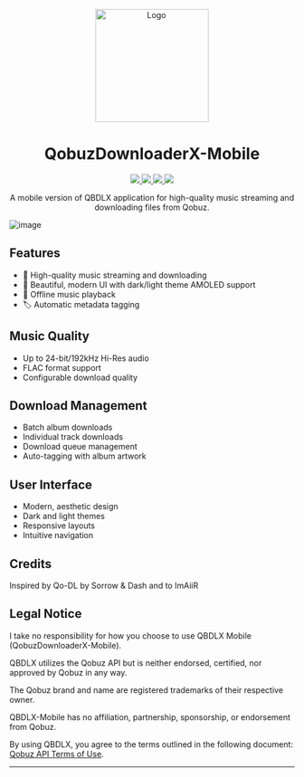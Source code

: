 <p align="center">
  <img src="https://raw.githubusercontent.com/JemPH/QobuzDownloaderX-Mobile/refs/heads/main/assets/qbdlx-mobile-logo.png" alt="Logo" width="200" height="200"/>
</p>

<h1 align="center">QobuzDownloaderX-Mobile</h1>
<p align="center">
  <a href="https://t.me/JemPH/"> 
    <img
      src="https://img.shields.io/badge/TELEGRAM-blue.svg?style=for-the-badge&logo=telegram&logoColor=white&labelColor=000000&logoWidth=20">
  </a>
  <a href="https://github.com/JemPH"> 
    <img
      src="https://img.shields.io/badge/GITHUB-grey.svg?style=for-the-badge&logo=github&logoColor=white&labelColor=000000&logoWidth=20">
   </a>
  <a href="https://phcorner.net/members/jemph.1522390/"> 
    <img
      src="https://img.shields.io/badge/PH-PHCORNER-red.svg?style=for-the-badge&logo=&logoColor=white&labelColor=000000&logoWidth=20">
  </a>
  <a href="https://buymeacoffee.com/jemph"> 
    <img
      src="https://img.shields.io/badge/BUYMEACOFFEE-yellow.svg?style=for-the-badge&logo=buymeacoffee&logoColor=white&labelColor=000000&logoWidth=20">
  </a>
</p>

<p align="center">
  A mobile version of QBDLX application for high-quality music streaming and downloading files from Qobuz.
</p>
<p align="left">
  <img src="https://raw.githubusercontent.com/JemPH/QobuzDownloaderX-Mobile/refs/heads/main/assets/preview.png" alt="image"/>
</p>

## Features

- 🎵 High-quality music streaming and downloading
- 🎨 Beautiful, modern UI with dark/light theme AMOLED support
- 💾 Offline music playback
- 🏷️ Automatic metadata tagging

## Music Quality
- Up to 24-bit/192kHz Hi-Res audio
- FLAC format support
- Configurable download quality

## Download Management
- Batch album downloads
- Individual track downloads
- Download queue management
- Auto-tagging with album artwork

## User Interface
- Modern, aesthetic design
- Dark and light themes
- Responsive layouts
- Intuitive navigation

## Credits
Inspired by Qo-DL by Sorrow & Dash and to ImAiiR

## Legal Notice
I take no responsibility for how you choose to use QBDLX Mobile (QobuzDownloaderX-Mobile).

QBDLX utilizes the Qobuz API but is neither endorsed, certified, nor approved by Qobuz in any way.

The Qobuz brand and name are registered trademarks of their respective owner.

QBDLX-Mobile has no affiliation, partnership, sponsorship, or endorsement from Qobuz.

By using QBDLX, you agree to the terms outlined in the following document: [Qobuz API Terms of Use](http://static.qobuz.com/apps/api/QobuzAPI-TermsofUse.pdf).

---




